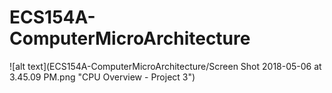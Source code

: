 # ECS154A-ComputerMicroArchitecture
![alt text](ECS154A-ComputerMicroArchitecture/Screen Shot 2018-05-06 at 3.45.09 PM.png  "CPU Overview - Project 3")
